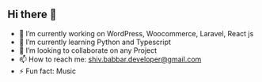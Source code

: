 ## Hi there 👋



- 🔭 I’m currently working on WordPress, Woocommerce, Laravel, React js
- 🌱 I’m currently learning Python and Typescript
- 👯 I’m looking to collaborate on any Project
- 📫 How to reach me: shiv.babbar.developer@gmail.com
- ⚡ Fun fact: Music

<!--
**shivbabbar/shivbabbar** is a ✨ _special_ ✨ repository because its `README.md` (this file) appears on your GitHub profile.

Here are some ideas to get you started:
-->
